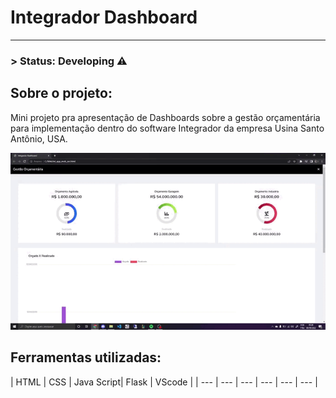 # Integrador Dashboard

---

### > Status: Developing ⚠️

## Sobre o projeto:

Mini projeto pra apresentação de Dashboards sobre a gestão orçamentária para implementação dentro do software Integrador da empresa Usina Santo Antônio, USA.

![2022-09-09 05-38-09_Trim.gif](Integrador%20Dashboard%2021d4f275dd7549438d4c6b20b2a9e4fd/2022-09-09_05-38-09_Trim.gif)

## Ferramentas utilizadas:

| HTML | CSS | Java Script| Flask | VScode |
| --- | --- | --- | --- | --- | --- |
